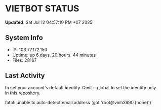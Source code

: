 # VIETBOT STATUS
**Updated**: Sat Jul 12 04:57:10 PM +07 2025

## System Info
- IP: 103.77.172.150
- Uptime: up 6 days, 20 hours, 44 minutes
- Files: 28167

## Last Activity

to set your account's default identity.
Omit --global to set the identity only in this repository.

fatal: unable to auto-detect email address (got 'root@vinh3690.(none)')
